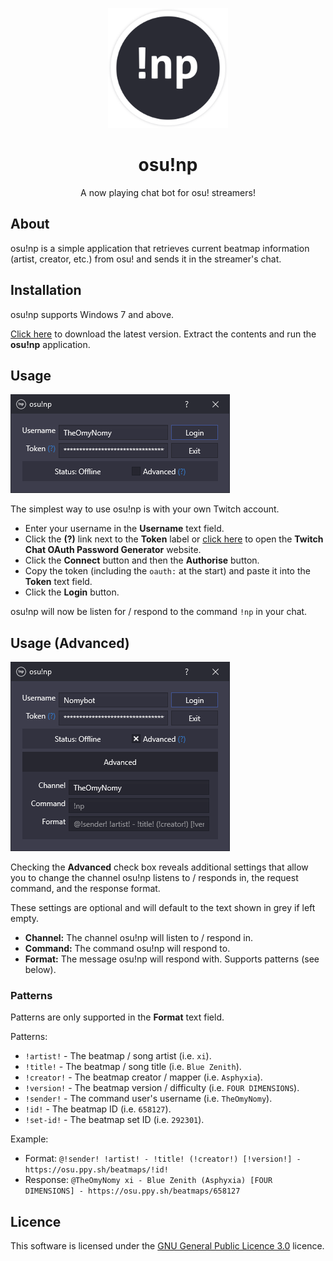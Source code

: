 <p align="center">
  <img width="192px" src="assets/logo.png">
</p>

<h1 align="center">osu!np</h1>

<p align="center">
  A now playing chat bot for osu! streamers!
</p>

## About

osu!np is a simple application that retrieves current beatmap information (artist, creator, etc.) from osu! and sends it
in the streamer's chat.

## Installation

osu!np supports Windows 7 and above.

[Click here](https://github.com/TheOmyNomy/OsuNowPlaying/releases/latest/download/osu!np.zip) to download the latest
version. Extract the contents and run the **osu!np** application.

## Usage

![](assets/example.png)

The simplest way to use osu!np is with your own Twitch account.

* Enter your username in the **Username** text field.
* Click the **(?)** link next to the **Token** label or [click here](https://twitchapps.com/tmi/) to open the **Twitch
  Chat OAuth Password Generator** website.
* Click the **Connect** button and then the **Authorise** button.
* Copy the token (including the `oauth:` at the start) and paste it into the **Token** text field.
* Click the **Login** button.

osu!np will now be listen for / respond to the command `!np` in your chat.

## Usage (Advanced)

![](assets/advanced-example.png)

Checking the **Advanced** check box reveals additional settings that allow you to change the channel osu!np listens to /
responds in, the request command, and the response format.

These settings are optional and will default to the text shown in grey if left empty.

* **Channel:** The channel osu!np will listen to / respond in.
* **Command:** The command osu!np will respond to.
* **Format:** The message osu!np will respond with. Supports patterns (see below).

### Patterns

Patterns are only supported in the **Format** text field.

Patterns:

* `!artist!` - The beatmap / song artist (i.e. `xi`).
* `!title!` - The beatmap / song title (i.e. `Blue Zenith`).
* `!creator!` - The beatmap creator / mapper (i.e. `Asphyxia`).
* `!version!` - The beatmap version / difficulty (i.e. `FOUR DIMENSIONS`).
* `!sender!` - The command user's username (i.e. `TheOmyNomy`).
* `!id!` - The beatmap ID (i.e. `658127`).
* `!set-id!` - The beatmap set ID (i.e. `292301`).

Example:

* Format: `@!sender! !artist! - !title! (!creator!) [!version!] - https://osu.ppy.sh/beatmaps/!id!`
* Response: `@TheOmyNomy xi - Blue Zenith (Asphyxia) [FOUR DIMENSIONS] - https://osu.ppy.sh/beatmaps/658127`

## Licence

This software is licensed under the [GNU General Public Licence 3.0](LICENCE) licence.
